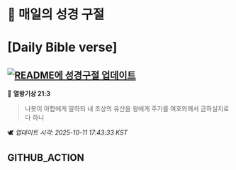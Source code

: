 # 🙏 매일의 성경 구절
# [Daily Bible verse]
## [![README에 성경구절 업데이트](https://github.com/DONGSUKA/first_test/actions/workflows/update-readme-bible.yml/badge.svg)](https://github.com/DONGSUKA/first_test/actions/workflows/update-readme-bible.yml)
<!-- START_BIBLE_VERSE -->
📖 **열왕기상 21:3**
> 나봇이 아합에게 말하되 내 조상의 유산을 왕에게 주기를 여호와께서 금하실지로다 하니

🕊️ _업데이트 시각: 2025-10-11 17:43:33 KST_
  <!-- END_BIBLE_VERSE -->
## GITHUB_ACTION
